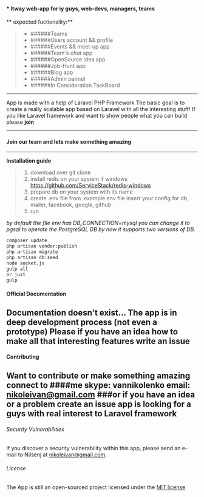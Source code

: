 #### * Itway web-app for iy guys, web-devs, managers, teams
**	expected fuctionality:**
> - ######Teams
> - ######Users account && profile
> - ######Events && meet-up app
> - ######Team's *chat* app
> - ######OpenSource Idea app
> - ######Job-Hunt app
> - ######Blog app
> - ######Admin pannel
> - ######In Consideration TaskBoard

___
App is made with a help of Laravel PHP Framework
The basic goal is to create a really scalable app based on Laravel with all the interesting stuff!
If you like Laravel framework and want to show people what you can build please **join**
___
####    Join our team and lets make something amazing
---
**Installation guide**
> 1. download over git clone
> 2. install redis on your system if windows https://github.com/ServiceStack/redis-windows
> 3. prepare db on your system with its name
> 4. create .env file from .example.env file insert your config for db, mailer, facebook, google, github
> 5. run

*by default the file env has DB_CONNECTION=mysql you can change it to pgsql to operate the PostgreSQL DB
by now it supports two versions of DB.*
```bash
composer update
php artisan vendor:publish
php artisan migrate
php artisan db:seed
node socket.js
gulp all
or just
gulp
```
####   Official Documentation
Documentation doesn't exist... The app is in deep development process (not even a prototype)
**Please if you have an idea how to make all that interesting features  write an issue**
---

####  Contributing
Want to contribute or make something amazing connect to
####me
 skype: vannikolenko
 email: [nikoleivan@gmail.com](nikoleivan@gmail.com)
###or
if you have an idea or a problem create an issue
app is looking for a guys with real interest to Laravel framework
---
###### Security Vulnerabilities
If you discover a security vulnerability within this app, please send an e-mail to Nilsenj at nikoleivan@gmail.com.
###### License
The App is still an open-sourced project licensed under the [MIT license](http://opensource.org/licenses/MIT)
